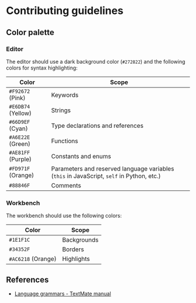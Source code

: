 # Contributing guidelines

## Color palette

### Editor

The editor should use a dark background color (`#272822`) and the following colors for syntax highlighting:

| Color              | Scope                                                                                     |
| ------------------ | ----------------------------------------------------------------------------------------- |
| `#F92672` (Pink)   | Keywords                                                                                  |
| `#E6DB74` (Yellow) | Strings                                                                                   |
| `#66D9EF` (Cyan)   | Type declarations and references                                                          |
| `#A6E22E` (Green)  | Functions                                                                                 |
| `#AE81FF` (Purple) | Constants and enums                                                                       |
| `#FD971F` (Orange) | Parameters and reserved language variables (`this` in JavaScript, `self` in Python, etc.) |
| `#88846F`          | Comments                                                                                  |

### Workbench

The workbench should use the following colors:

| Color              | Scope       |
| ------------------ | ----------- |
| `#1E1F1C`          | Backgrounds |
| `#34352F`          | Borders     |
| `#AC6218` (Orange) | Highlights  |

## References

- [Language grammars - TextMate manual](https://macromates.com/manual/en/language_grammars)
